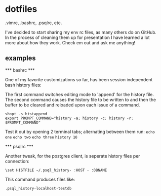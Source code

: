 dotfiles
========

.vimrc, .bashrc, .psqlrc, etc.

I've decided to start sharing my env rc files, as many others do on GitHub. In the process of cleaning them up for presentation I have learned a lot more about how they work. Check em out and ask me anything!

examples
--------

*** bashrc ***

One of my favorite customizations so far, has been session independent bash history files:

The first command switches editing mode to 'append' for the history file. The second command causes the history file to be written to and then the buffer to be cleared and reloaded upon each issue of a command.

    shopt -s histappend
    export PROMPT_COMMAND="history -a; history -c; history -r; $PROMPT_COMMAND"

Test it out by opening 2 terminal tabs; alternating between them run: `echo one` `echo two` `echo three` `history 10`

*** psqlrc ***

Another tweak, for the postgres client, is seperate history files per connection:

    \set HISTFILE ~/.psql_history- :HOST - :DBNAME

This command produces files like:

    .psql_history-localhost-testdb
